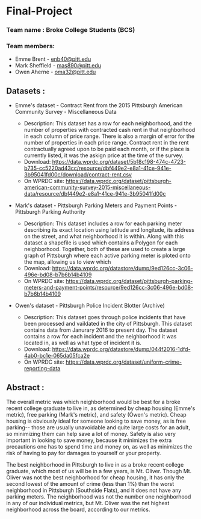 # Final-Project

### Team name : Broke College Students (BCS)
### Team members: 
* Emme Brent - enb40@pitt.edu
* Mark Sheffield - mas890@pitt.edu
* Owen Aherne - oma32@pitt.edu

## Datasets : 
* Emme's dataset - Contract Rent from the 2015 Pittsburgh American Community Survey - Miscellaneous Data
    * Description: This dataset has a row for each neighborhood, and the number of properties with contracted cash rent in that neighborhood in each column of price range. There is also a margin of error for the number of properties in each price range. Contract rent in the rent contractually agreed upon to be paid each month, or if the place is currently listed, it was the askign price at the time of the survey. 
    * Download: https://data.wprdc.org/dataset/5b18c198-474c-4723-b735-cc5220ad43cc/resource/dbf449e2-e8a1-41ce-941e-3b95041fd00c/download/contract-rent.csv
    * On WPRDC site: https://data.wprdc.org/dataset/pittsburgh-american-community-survey-2015-miscellaneous-data/resource/dbf449e2-e8a1-41ce-941e-3b95041fd00c
    
* Mark's dataset - Pittsburgh Parking Meters and Payment Points - Pittsburgh Parking Authority
    * Description: This dataset includes a row for each parking meter describing its exact location using latitude and longitude, its address on the street, and what neighborhood it is within. Along with this dataset a shapefile is used which contains a Polygon for each neighborhood. Together, both of these are used to create a large graph of Pittsburgh where each active parking meter is ploted onto the map, allowing us to view which 
    * Download: https://data.wprdc.org/datastore/dump/9ed126cc-3c06-496e-bd08-b7b6b14b4109
    * On WPRDC site: https://data.wprdc.org/dataset/pittsburgh-parking-meters-and-payment-points/resource/9ed126cc-3c06-496e-bd08-b7b6b14b4109

* Owen's dataset - Pittsburgh Police Incident Blotter (Archive)
    * Description: This dataset goes through police incidents that have been processed and vaildated in the city of Pittsburgh. This dataset contains data from Janurary 2016 to present day. The dataset contains a row for each incident and the neighborhood it was located in, as well as what type of incident it is. 
    * Download: https://data.wprdc.org/datastore/dump/044f2016-1dfd-4ab0-bc1e-065da05fca2e
    * On WPRDC site: https://data.wprdc.org/dataset/uniform-crime-reporting-data


## Abstract : 
The overall metric was which neighborhood would be best for a broke recent college graduate to live in, as determined by cheap housing (Emme's metric), free parking (Mark's metric), and safety (Owen's metric). Cheap housing is obviously ideal for someone looking to save money, as is free parking-- those are usually unavoidable and quite large costs for an adult, so minimizing them can help save a lot of money. Safety is also very important in looking to save money, because it minimizes the extra precautions one has to spend time and money on, as well as minimizes the risk of having to pay for damages to yourself or your property. 

The best neighborhood in Pittsburgh to live in as a broke recent college graduate, which most of us will be in a few years, is Mt. Oliver. Though Mt. Oliver was not the best neighborhood for cheap housing, it has only the second lowest of the amount of crime (less than 1%) than the worst neighborhood in Pittsburgh (Southside Flats), and it does not have any parking meters. The neighborhood was not the number one neighborhood in any of our individual metrics, but Mt. Oliver was the net highest neighborhood across the board, according to our metrics. 